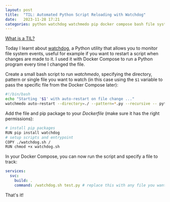 ```yaml
---
layout: post
title:  "TIL: Automated Python Script Reloading with Watchdog"
date:   2023-11-28 17:21
categories: python watchdog watchmedo pip docker compose bash file system update
---
```


[What is a TIL?](2023-11-28-til-today-i-learned.md)

Today I learnt about [watchdog](https://pypi.org/project/watchdog/), a Python utility that allows you to monitor file system events, useful for example if you want to restart a script when changes are made to it. I used it with Docker Compose to run a Python program every time I changed the file.
<!--more-->
Create a small bash script to run *watchmedo*, specifying the directory, pattern or single file you want to watch (in this case using the `$1` variable to pass the specific file from the Docker Compose later):

```bash
#!/bin/bash
echo "Starting '$1' with auto-restart on file change ..."
watchmedo auto-restart --directory=./ --pattern=*.py --recursive -- python3 $1
```

Add the file and pip package to your *Dockerfile* (make sure it has the right permissions):

```bash
# install pip packages
RUN pip install watchdog
# setup scripts and entrypoint
COPY ./watchdog.sh /
RUN chmod +x watchdog.sh
```

In your Docker Compose, you can now run the script and specify a file to track:

```yaml
services:
  svc:
    build: .
    command: /watchdog.sh test.py # replace this with any file you want to update and restart
```

That's it!
